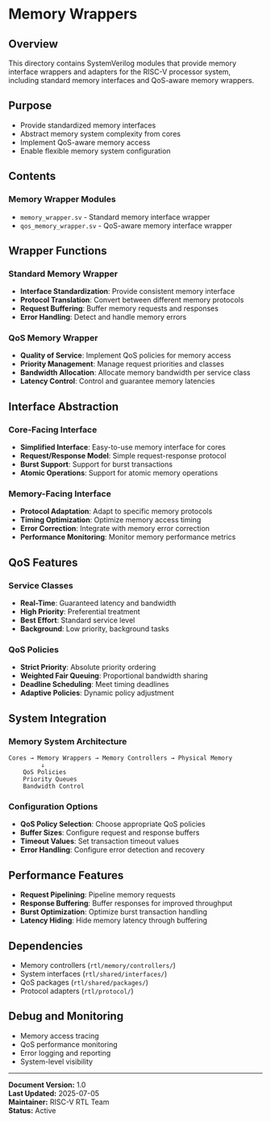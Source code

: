 # Memory Wrappers

## Overview
This directory contains SystemVerilog modules that provide memory interface wrappers and adapters for the RISC-V processor system, including standard memory interfaces and QoS-aware memory wrappers.

## Purpose
- Provide standardized memory interfaces
- Abstract memory system complexity from cores
- Implement QoS-aware memory access
- Enable flexible memory system configuration

## Contents

### Memory Wrapper Modules
- `memory_wrapper.sv` - Standard memory interface wrapper
- `qos_memory_wrapper.sv` - QoS-aware memory interface wrapper

## Wrapper Functions

### Standard Memory Wrapper
- **Interface Standardization**: Provide consistent memory interface
- **Protocol Translation**: Convert between different memory protocols
- **Request Buffering**: Buffer memory requests and responses
- **Error Handling**: Detect and handle memory errors

### QoS Memory Wrapper
- **Quality of Service**: Implement QoS policies for memory access
- **Priority Management**: Manage request priorities and classes
- **Bandwidth Allocation**: Allocate memory bandwidth per service class
- **Latency Control**: Control and guarantee memory latencies

## Interface Abstraction

### Core-Facing Interface
- **Simplified Interface**: Easy-to-use memory interface for cores
- **Request/Response Model**: Simple request-response protocol
- **Burst Support**: Support for burst transactions
- **Atomic Operations**: Support for atomic memory operations

### Memory-Facing Interface
- **Protocol Adaptation**: Adapt to specific memory protocols
- **Timing Optimization**: Optimize memory access timing
- **Error Correction**: Integrate with memory error correction
- **Performance Monitoring**: Monitor memory performance metrics

## QoS Features

### Service Classes
- **Real-Time**: Guaranteed latency and bandwidth
- **High Priority**: Preferential treatment
- **Best Effort**: Standard service level
- **Background**: Low priority, background tasks

### QoS Policies
- **Strict Priority**: Absolute priority ordering
- **Weighted Fair Queuing**: Proportional bandwidth sharing
- **Deadline Scheduling**: Meet timing deadlines
- **Adaptive Policies**: Dynamic policy adjustment

## System Integration

### Memory System Architecture
```
Cores → Memory Wrappers → Memory Controllers → Physical Memory
         ↓
    QoS Policies
    Priority Queues
    Bandwidth Control
```

### Configuration Options
- **QoS Policy Selection**: Choose appropriate QoS policies
- **Buffer Sizes**: Configure request and response buffers
- **Timeout Values**: Set transaction timeout values
- **Error Handling**: Configure error detection and recovery

## Performance Features
- **Request Pipelining**: Pipeline memory requests
- **Response Buffering**: Buffer responses for improved throughput
- **Burst Optimization**: Optimize burst transaction handling
- **Latency Hiding**: Hide memory latency through buffering

## Dependencies
- Memory controllers (`rtl/memory/controllers/`)
- System interfaces (`rtl/shared/interfaces/`)
- QoS packages (`rtl/shared/packages/`)
- Protocol adapters (`rtl/protocol/`)

## Debug and Monitoring
- Memory access tracing
- QoS performance monitoring
- Error logging and reporting
- System-level visibility

---

**Document Version:** 1.0  
**Last Updated:** 2025-07-05  
**Maintainer:** RISC-V RTL Team  
**Status:** Active